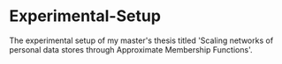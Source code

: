 # Experimental-Setup
The experimental setup of my master's thesis titled 'Scaling networks of personal data stores through Approximate Membership Functions'.
